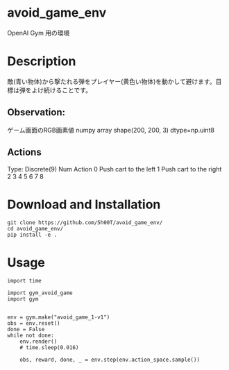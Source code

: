 # avoid_game_env
OpenAI Gym 用の環境

# Description
敵(青い物体)から撃たれる弾をプレイヤー(黄色い物体)を動かして避けます。目標は弾をよけ続けることです。
## Observation: 
ゲーム画面のRGB画素値 numpy array shape(200, 200, 3) dtype=np.uint8

## Actions
Type: Discrete(9)
Num	Action
0	Push cart to the left
1	Push cart to the right
2
3
4
5
6
7
8

# Download and Installation
```
git clone https://github.com/5h00T/avoid_game_env/
cd avoid_game_env/
pip install -e .
```

# Usage
```
import time

import gym_avoid_game
import gym


env = gym.make("avoid_game_1-v1")
obs = env.reset()
done = False
while not done:
    env.render()
    # time.sleep(0.016)

    obs, reward, done, _ = env.step(env.action_space.sample())
```
